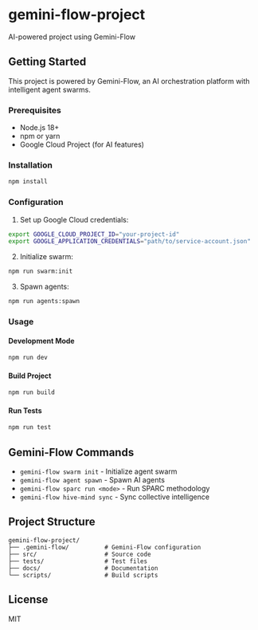 # gemini-flow-project

AI-powered project using Gemini-Flow

## Getting Started

This project is powered by Gemini-Flow, an AI orchestration platform with intelligent agent swarms.

### Prerequisites

- Node.js 18+ 
- npm or yarn
- Google Cloud Project (for AI features)

### Installation

```bash
npm install
```

### Configuration

1. Set up Google Cloud credentials:
```bash
export GOOGLE_CLOUD_PROJECT_ID="your-project-id"
export GOOGLE_APPLICATION_CREDENTIALS="path/to/service-account.json"
```

2. Initialize swarm:
```bash
npm run swarm:init
```

3. Spawn agents:
```bash
npm run agents:spawn
```

### Usage

#### Development Mode
```bash
npm run dev
```

#### Build Project
```bash
npm run build
```

#### Run Tests
```bash
npm run test
```

## Gemini-Flow Commands

- `gemini-flow swarm init` - Initialize agent swarm
- `gemini-flow agent spawn` - Spawn AI agents
- `gemini-flow sparc run <mode>` - Run SPARC methodology
- `gemini-flow hive-mind sync` - Sync collective intelligence

## Project Structure

```
gemini-flow-project/
├── .gemini-flow/          # Gemini-Flow configuration
├── src/                   # Source code
├── tests/                 # Test files
├── docs/                  # Documentation
└── scripts/               # Build scripts
```

## License

MIT